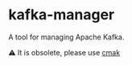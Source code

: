 kafka-manager
=============

A tool for managing Apache Kafka.

:warning: It is obsolete, please use [cmak][1]

[1]: https://github.com/yahoo/cmak
